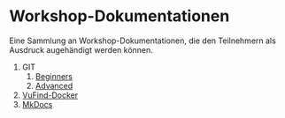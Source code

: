 # Workshop-Dokumentationen

Eine Sammlung an Workshop-Dokumentationen, die den Teilnehmern als Ausdruck augehändigt werden können.

1. GIT
	1. [Beginners](git/beginners)
	1. [Advanced](git/advanced)
1. [VuFind-Docker](vufind-docker)
1. [MkDocs](mkdocs)
